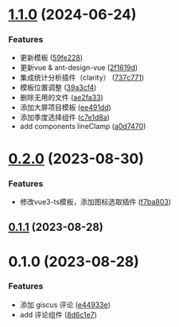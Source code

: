 

# [1.1.0](https://github.com/Codeniu/niu-cli/compare/0.2.0...1.1.0) (2024-06-24)


### Features

* 更新模板 ([59fe228](https://github.com/Codeniu/niu-cli/commit/59fe22849684b7e1a643614e13524738caec01d1))
* 更新vue & ant-design-vue ([2f1619d](https://github.com/Codeniu/niu-cli/commit/2f1619d29b992a051f0b6de10dc41bc22fa1750f))
* 集成统计分析插件（clarity） ([737c771](https://github.com/Codeniu/niu-cli/commit/737c7716412b28d61831c3dad5a8b8cbcb7dc8d8))
* 模板位置调整 ([39a3cf4](https://github.com/Codeniu/niu-cli/commit/39a3cf4d330ec8098274d50fd107dc83841eccd5))
* 删除无用的文件 ([ae2fa33](https://github.com/Codeniu/niu-cli/commit/ae2fa336e98aa334a99b25dd570b98b01b2a6f27))
* 添加大屏项目模板 ([ee491dd](https://github.com/Codeniu/niu-cli/commit/ee491dd17e7718a2008d980f89859fe63d16fd8c))
* 添加季度选择组件 ([c7e1d8a](https://github.com/Codeniu/niu-cli/commit/c7e1d8a99a6f6c4da0ecd2bc42cc2b1bfa6e7568))
* add components lineClamp ([a0d7470](https://github.com/Codeniu/niu-cli/commit/a0d747069f9bd43f4b4daab63ebdf68a233b354b))

# [0.2.0](https://github.com/Codeniu/niu-cli/compare/0.1.1...0.2.0) (2023-08-30)

### Features

* 修改vue3-ts模板，添加图标选取插件 ([f7ba803](https://github.com/Codeniu/niu-cli/commit/f7ba8033274620016252d34c2cc4bda87ed6bb4c))

## [0.1.1](https://github.com/Codeniu/niu-cli/compare/0.1.0...0.1.1) (2023-08-28)

# 0.1.0 (2023-08-28)

### Features

* 添加 giscus 评论 ([e44933e](https://github.com/Codeniu/niu-cli/commit/e44933e8b3ce9f17fef09e3382c521b1885e4499))
* add 评论组件 ([8d6c1e7](https://github.com/Codeniu/niu-cli/commit/8d6c1e7fb763d506ad96210933810ec77cebe35a))